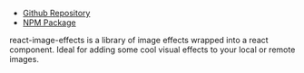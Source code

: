 - [Github Repository](https://github.com/cdrani/react-image-effects)
- [NPM Package](https://www.npmjs.com/package/react-image-effects)

react-image-effects is a library of image effects wrapped into a react
component. Ideal for adding some cool visual effects to your local or remote
images.
